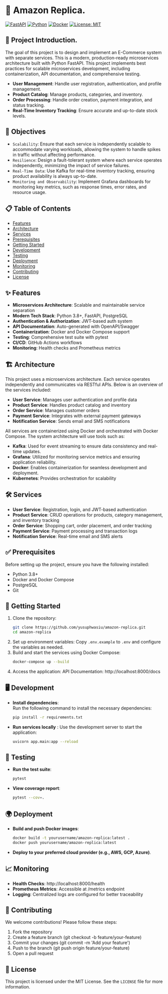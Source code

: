 # 🚀 Amazon Replica.

[![FastAPI](https://img.shields.io/badge/FastAPI-005571?style=for-the-badge&logo=fastapi)](https://fastapi.tiangolo.com/)
[![Python](https://img.shields.io/badge/Python-3.8+-3776AB?style=for-the-badge&logo=python&logoColor=white)](https://www.python.org/)
[![Docker](https://img.shields.io/badge/Docker-2496ED?style=for-the-badge&logo=docker&logoColor=white)](https://www.docker.com/)
[![License: MIT](https://img.shields.io/badge/License-MIT-yellow.svg?style=for-the-badge)](https://opensource.org/licenses/MIT)

## 🎯 Project Introduction.

The goal of this project is to design and implement an E-Commerce system with separate services. This is a modern, production-ready microservices architecture built with Python FastAPI. This project implements best practices for scalable microservices development, including containerization, API documentation, and comprehensive testing.

- **User Management**: Handle user registration, authentication, and profile management.
- **Product Catalog**: Manage products, categories, and inventory.
- **Order Processing**: Handle order creation, payment integration, and status tracking.
- **Real-Time Inventory Tracking**: Ensure accurate and up-to-date stock levels.

## 🎯 Objectives

- `Scalability`: Ensure that each service is independently scalable to accommodate varying workloads, allowing the system to handle spikes in traffic without affecting performance.
- `Resilience`: Design a fault-tolerant system where each service operates independently, minimizing the impact of service failures.
- `Real-Time Data`: Use Kafka for real-time inventory tracking, ensuring product availability is always up-to-date.
- `Monitoring and Observability`: Implement Grafana dashboards for monitoring key metrics, such as response times, error rates, and resource usage.


## 📋 Table of Contents
- [Features](#-features)
- [Architecture](#-architecture)
- [Services](#-services)
- [Prerequisites](#-prerequisites)
- [Getting Started](#-getting-started)
- [Development](#-development)
- [Testing](#-testing)
- [Deployment](#-deployment)
- [Monitoring](#-monitoring)
- [Contributing](#-contributing)
- [License](#-license)

## ✨ Features

- **Microservices Architecture**: Scalable and maintainable service separation
- **Modern Tech Stack**: Python 3.8+, FastAPI, PostgreSQL
- **Authentication & Authorization**: JWT-based auth system
- **API Documentation**: Auto-generated with OpenAPI/Swagger
- **Containerization**: Docker and Docker Compose support
- **Testing**: Comprehensive test suite with pytest
- **CI/CD**: GitHub Actions workflows
- **Monitoring**: Health checks and Prometheus metrics

## 🏗️ Architecture

This project uses a microservices architecture. Each service operates independently and communicates via RESTful APIs. Below is an overview of the services included:

- **User Service**: Manages user authentication and profile data
- **Product Service**: Handles product catalog and inventory
- **Order Service**: Manages customer orders
- **Payment Service**: Integrates with external payment gateways
- **Notification Service**: Sends email and SMS notifications

All services are containerized using Docker and orchestrated with Docker Compose. The system architecture will use tools such as:

- **Kafka**: Used for event streaming to ensure data consistency and real-time updates.
- **Grafana**: Utilized for monitoring service metrics and ensuring application reliability.
- **Docker**: Enables containerization for seamless development and deployment.
- **Kubernetes**: Provides orchestration for scalability

## 🛠️ Services

- **User Service**: Registration, login, and JWT-based authentication
- **Product Service**: CRUD operations for products, category management, and inventory tracking
- **Order Service**: Shopping cart, order placement, and order tracking
- **Payment Service**: Payment processing and transaction logs
- **Notification Service**: Real-time email and SMS alerts

## ✅ Prerequisites

Before setting up the project, ensure you have the following installed:

- Python 3.8+
- Docker and Docker Compose
- PostgreSQL
- Git

## 🚀 Getting Started

1. Clone the repository:
   ```bash
   git clone https://github.com/yusuphwasiu/amazon-replica.git
   cd amazon-replica
   ```
2. Set up environment variables: 
    Copy `.env.example` to `.env` and configure the variables as needed.
3. Build and start the services using Docker Compose:
    ```bash
    docker-compose up --build
    ```
4. Access the application:
    API Documentation: http://localhost:8000/docs

## 🖥️ Development

- **Install dependencies**:  
  Run the following command to install the necessary dependencies:
  ```bash
  pip install -r requirements.txt
  ```
- **Run services locally** :
  Use the development server to start the application:
  ```bash
  uvicorn app.main:app --reload
  ```

## 🧪 Testing
- **Run the test suite**:
  ```bash
  pytest
  ```
- **View coverage report**:
  ```bash
  pytest --cov=.
  ```

## 🌍 Deployment

- **Build and push Docker images**:
  ```bash
  docker build -t yourusername/amazon-replica:latest .
  docker push yourusername/amazon-replica:latest
  ```

- **Deploy to your preferred cloud provider (e.g., AWS, GCP, Azure)**.

## 📈 Monitoring

- **Health Checks**: http://localhost:8000/health
- **Prometheus Metrics**: Accessible at /metrics endpoint
- **Logging**: Centralized logs are configured for better traceability

## 🤝 Contributing
We welcome contributions! Please follow these steps:

1. Fork the repository
2. Create a feature branch (git checkout -b feature/your-feature)
3. Commit your changes (git commit -m 'Add your feature')
4. Push to the branch (git push origin feature/your-feature)
5. Open a pull request

## 📜 License
This project is licensed under the MIT License. See the `LICENSE` file for more information.
